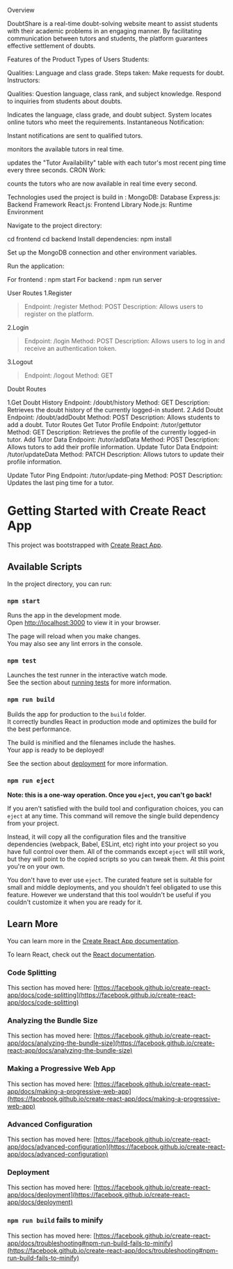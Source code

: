 
Overview



DoubtShare is a real-time doubt-solving website meant to assist students with their academic problems in an engaging manner. By facilitating communication between tutors and students, the platform guarantees effective settlement of doubts.

Features of the Product
Types of Users Students:

Qualities: Language and class grade. Steps taken: Make requests for doubt. Instructors:

Qualities: Question language, class rank, and subject knowledge. Respond to inquiries from students about doubts.

Indicates the language, class grade, and doubt subject. System locates online tutors who meet the requirements. Instantaneous Notification:

Instant notifications are sent to qualified tutors.

monitors the available tutors in real time.

updates the "Tutor Availability" table with each tutor's most recent ping time every three seconds. CRON Work:

counts the tutors who are now available in real time every second.

Technologies used
the project is build in :
 MongoDB: Database
Express.js: Backend Framework
React.js: Frontend Library
Node.js: Runtime Environment

Navigate to the project directory:

cd frontend
cd backend
Install dependencies:
npm install

Set up the MongoDB connection and other environment variables.

Run the application:

For frontend : npm start
For backend : npm run server

User Routes
1.Register

>Endpoint: /register
>Method: POST
>Description: Allows users to register on the platform.

2.Login
>Endpoint: /login
>Method: POST
>Description: Allows users to log in and receive an authentication token.
>
3.Logout
>Endpoint: /logout
>Method: GET

 Doubt Routes
 
1.Get Doubt History
Endpoint: /doubt/history
Method: GET
Description: Retrieves the doubt history of the currently logged-in student.
2.Add Doubt
Endpoint: /doubt/addDoubt
Method: POST
Description: Allows students to add a doubt.
Tutor Routes
Get Tutor Profile
Endpoint: /tutor/gettutor
Method: GET
Description: Retrieves the profile of the currently logged-in tutor.
Add Tutor Data
Endpoint: /tutor/addData
Method: POST
Description: Allows tutors to add their profile information.
Update Tutor Data
Endpoint: /tutor/updateData
Method: PATCH
Description: Allows tutors to update their profile information.

Update Tutor Ping
Endpoint: /tutor/update-ping
Method: POST
Description: Updates the last ping time for a tutor.




# Getting Started with Create React App

This project was bootstrapped with [Create React App](https://github.com/facebook/create-react-app).

## Available Scripts

In the project directory, you can run:

### `npm start`

Runs the app in the development mode.\
Open [http://localhost:3000](http://localhost:3000) to view it in your browser.

The page will reload when you make changes.\
You may also see any lint errors in the console.

### `npm test`

Launches the test runner in the interactive watch mode.\
See the section about [running tests](https://facebook.github.io/create-react-app/docs/running-tests) for more information.

### `npm run build`

Builds the app for production to the `build` folder.\
It correctly bundles React in production mode and optimizes the build for the best performance.

The build is minified and the filenames include the hashes.\
Your app is ready to be deployed!

See the section about [deployment](https://facebook.github.io/create-react-app/docs/deployment) for more information.

### `npm run eject`

**Note: this is a one-way operation. Once you `eject`, you can't go back!**

If you aren't satisfied with the build tool and configuration choices, you can `eject` at any time. This command will remove the single build dependency from your project.

Instead, it will copy all the configuration files and the transitive dependencies (webpack, Babel, ESLint, etc) right into your project so you have full control over them. All of the commands except `eject` will still work, but they will point to the copied scripts so you can tweak them. At this point you're on your own.

You don't have to ever use `eject`. The curated feature set is suitable for small and middle deployments, and you shouldn't feel obligated to use this feature. However we understand that this tool wouldn't be useful if you couldn't customize it when you are ready for it.

## Learn More

You can learn more in the [Create React App documentation](https://facebook.github.io/create-react-app/docs/getting-started).

To learn React, check out the [React documentation](https://reactjs.org/).

### Code Splitting

This section has moved here: [https://facebook.github.io/create-react-app/docs/code-splitting](https://facebook.github.io/create-react-app/docs/code-splitting)

### Analyzing the Bundle Size

This section has moved here: [https://facebook.github.io/create-react-app/docs/analyzing-the-bundle-size](https://facebook.github.io/create-react-app/docs/analyzing-the-bundle-size)

### Making a Progressive Web App

This section has moved here: [https://facebook.github.io/create-react-app/docs/making-a-progressive-web-app](https://facebook.github.io/create-react-app/docs/making-a-progressive-web-app)

### Advanced Configuration

This section has moved here: [https://facebook.github.io/create-react-app/docs/advanced-configuration](https://facebook.github.io/create-react-app/docs/advanced-configuration)

### Deployment

This section has moved here: [https://facebook.github.io/create-react-app/docs/deployment](https://facebook.github.io/create-react-app/docs/deployment)

### `npm run build` fails to minify

This section has moved here: [https://facebook.github.io/create-react-app/docs/troubleshooting#npm-run-build-fails-to-minify](https://facebook.github.io/create-react-app/docs/troubleshooting#npm-run-build-fails-to-minify)
